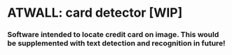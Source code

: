 # ATWALL: card detector [WIP]

### Software intended to locate credit card on image. This would be supplemented with text detection and recognition in future! </font>
